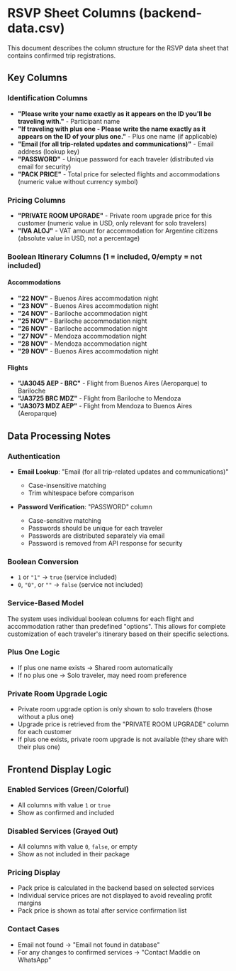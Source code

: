 # RSVP Sheet Columns (backend-data.csv)

This document describes the column structure for the RSVP data sheet that contains confirmed trip registrations.

## Key Columns

### Identification Columns

- **"Please write your name exactly as it appears on the ID you'll be traveling with."** - Participant name
- **"If traveling with plus one - Please write the name exactly as it appears on the ID of your plus one."** - Plus one name (if applicable)
- **"Email (for all trip-related updates and communications)"** - Email address (lookup key)
- **"PASSWORD"** - Unique password for each traveler (distributed via email for security)
- **"PACK PRICE"** - Total price for selected flights and accommodations (numeric value without currency symbol)

### Pricing Columns

- **"PRIVATE ROOM UPGRADE"** - Private room upgrade price for this customer (numeric value in USD, only relevant for solo travelers)
- **"IVA ALOJ"** - VAT amount for accommodation for Argentine citizens (absolute value in USD, not a percentage)

### Boolean Itinerary Columns (1 = included, 0/empty = not included)

#### Accommodations

- **"22 NOV"** - Buenos Aires accommodation night
- **"23 NOV"** - Buenos Aires accommodation night
- **"24 NOV"** - Bariloche accommodation night
- **"25 NOV"** - Bariloche accommodation night
- **"26 NOV"** - Bariloche accommodation night
- **"27 NOV"** - Mendoza accommodation night
- **"28 NOV"** - Mendoza accommodation night
- **"29 NOV"** - Buenos Aires accommodation night

#### Flights

- **"JA3045 AEP - BRC"** - Flight from Buenos Aires (Aeroparque) to Bariloche
- **"JA3725 BRC MDZ"** - Flight from Bariloche to Mendoza
- **"JA3073 MDZ AEP"** - Flight from Mendoza to Buenos Aires (Aeroparque)

## Data Processing Notes

### Authentication

- **Email Lookup**: "Email (for all trip-related updates and communications)"

  - Case-insensitive matching
  - Trim whitespace before comparison

- **Password Verification**: "PASSWORD" column

  - Case-sensitive matching
  - Passwords should be unique for each traveler
  - Passwords are distributed separately via email
  - Password is removed from API response for security

### Boolean Conversion

- `1` or `"1"` → `true` (service included)
- `0`, `"0"`, or `""` → `false` (service not included)

### Service-Based Model

The system uses individual boolean columns for each flight and accommodation rather than predefined "options". This allows for complete customization of each traveler's itinerary based on their specific selections.

### Plus One Logic

- If plus one name exists → Shared room automatically
- If no plus one → Solo traveler, may need room preference

### Private Room Upgrade Logic

- Private room upgrade option is only shown to solo travelers (those without a plus one)
- Upgrade price is retrieved from the "PRIVATE ROOM UPGRADE" column for each customer
- If plus one exists, private room upgrade is not available (they share with their plus one)

## Frontend Display Logic

### Enabled Services (Green/Colorful)

- All columns with value `1` or `true`
- Show as confirmed and included

### Disabled Services (Grayed Out)

- All columns with value `0`, `false`, or empty
- Show as not included in their package

### Pricing Display

- Pack price is calculated in the backend based on selected services
- Individual service prices are not displayed to avoid revealing profit margins
- Pack price is shown as total after service confirmation list

### Contact Cases

- Email not found → "Email not found in database"
- For any changes to confirmed services → "Contact Maddie on WhatsApp"
